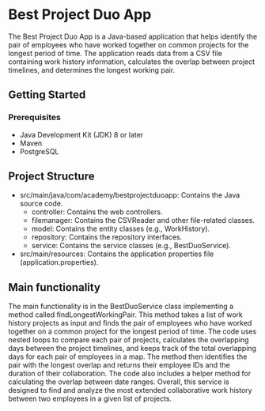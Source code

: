 # Best Project Duo App

The Best Project Duo App is a Java-based application that helps identify the pair of employees who have worked together on common projects for the longest period of time. The application reads data from a CSV file containing work history information, calculates the overlap between project timelines, and determines the longest working pair.

## Getting Started

### Prerequisites

- Java Development Kit (JDK) 8 or later
- Maven
- PostgreSQL

## Project Structure

- src/main/java/com/academy/bestprojectduoapp: Contains the Java source code.
  - controller: Contains the web controllers.
  - filemanager: Contains the CSVReader and other file-related classes.
  - model: Contains the entity classes (e.g., WorkHistory).
  - repository: Contains the repository interfaces.
  - service: Contains the service classes (e.g., BestDuoService).
- src/main/resources: Contains the application properties file (application.properties).

## Main functionality

The main functionality is in the BestDuoService class implementing a method called findLongestWorkingPair. 
This method takes a list of work history projects as input and finds the pair of employees who have worked together on a common project for the longest period of time. 
The code uses nested loops to compare each pair of projects, calculates the overlapping days between the project timelines, 
and keeps track of the total overlapping days for each pair of employees in a map. 
The method then identifies the pair with the longest overlap and returns their employee IDs and the duration of their collaboration. 
The code also includes a helper method for calculating the overlap between date ranges. 
Overall, this service is designed to find and analyze the most extended collaborative work history between two employees in a given list of projects.
